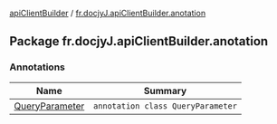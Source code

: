 [apiClientBuilder](../index.md) / [fr.docjyJ.apiClientBuilder.anotation](./index.md)

## Package fr.docjyJ.apiClientBuilder.anotation

### Annotations

| Name | Summary |
|---|---|
| [QueryParameter](-query-parameter/index.md) | `annotation class QueryParameter` |
